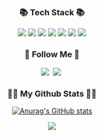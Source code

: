 
<h3 align="center">📚 Tech Stack 📚</h3>
<p align="center">
  <img src="https://img.shields.io/badge/Android-3DDC84?style=flat-square&logo=Android&logoColor=white"/>
  <img src="https://img.shields.io/badge/Java-007396?style=flat-square&logo=Java&logoColor=white"/>
  <img src="https://img.shields.io/badge/Spring-6DB33F?style=flat-square&logo=Spring&logoColor=white"/>
  <img src="https://img.shields.io/badge/SpringBoot-6DB33F?style=flat-square&logo=SpringBoot&logoColor=white"/>
  <img src="https://img.shields.io/badge/Eclipse-2C2255?style=flat-square&logoo=Eclipse&logoColor=white"/>
  <img src="https://img.shields.io/badge/HTML-E34F26?style=flat-square&logoo=HTML5&logoColor=white"/>
  <img src="https://img.shields.io/badge/CSS-FF9933?style=flat-square&logoo=CSS&logoColor=white"/>
</p>

<h3 align="center">🌈 Follow Me 🌈</h3>
<p align="center">
  <a href="https://woong1120.tistory.com"><img src="https://img.shields.io/badge/TISTORY-FF5E00?style=flat-square&logo=TISTORY&logoColor=white&link=https://woong1120.tistory.com"/></a>&nbsp
  <a href="https://www.instagram.com/woong.hj/"><img src="https://img.shields.io/badge/Instagram-E4405F?style=flat-square&logo=Instagram&logoColor=white&link=https://www.instagram.com/woong.hj/"/></a>&nbsp
</p>

<h3 align="center">👩‍💻 My Github Stats 👩‍💻</h3>
<div align="center">

[![Anurag's GitHub stats](https://github-readme-stats.vercel.app/api?username=hyeinisfree&hide_title=true&show_icons=true&include_all_commits=true&disable_animations=true&theme=vue)](https://github.com/anuraghazra/github-readme-stats)
</div>

<p align="center">
  <a href="https://hits.seeyoufarm.com"><img src="https://hits.seeyoufarm.com/api/count/incr/badge.svg?url=https%3A%2F%2Fgithub.com%2Fhyeinisfree&count_bg=%2341B883&title_bg=%23CDC2C2&icon=github.svg&icon_color=%23E7E7E7&title=hits&edge_flat=false"/></a>
</p>
